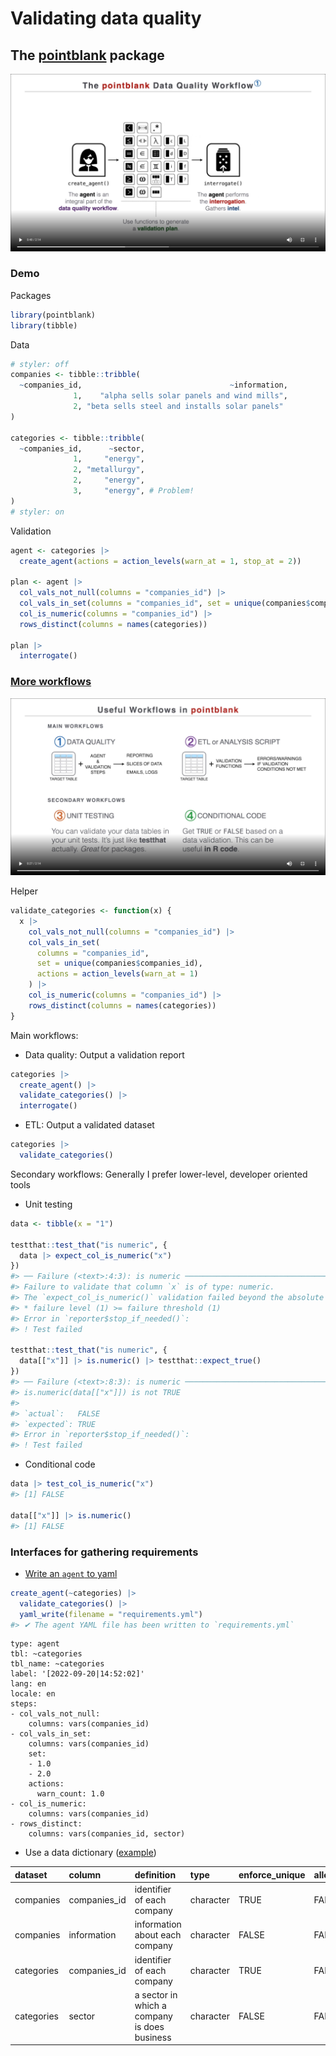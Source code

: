
# Validating data quality

## The [pointblank](https://rich-iannone.github.io/pointblank/) package

![](data-validation-workflow.png)

### Demo

Packages

``` r
library(pointblank)
library(tibble)
```

Data

``` r
# styler: off
companies <- tibble::tribble(
  ~companies_id,                                 ~information,
              1,    "alpha sells solar panels and wind mills",
              2, "beta sells steel and installs solar panels"
)

categories <- tibble::tribble(
  ~companies_id,      ~sector,
              1,     "energy",
              2, "metallurgy",
              2,     "energy",
              3,     "energy", # Problem!
)
# styler: on
```

Validation

``` r
agent <- categories |>
  create_agent(actions = action_levels(warn_at = 1, stop_at = 2))

plan <- agent |>
  col_vals_not_null(columns = "companies_id") |>
  col_vals_in_set(columns = "companies_id", set = unique(companies$companies_id)) |>
  col_is_numeric(columns = "companies_id") |>
  rows_distinct(columns = names(categories))

plan |>
  interrogate()
```

### [More workflows](https://rich-iannone.github.io/pointblank/articles/validation_workflows.html)

![](all-workflows.png)

Helper

``` r
validate_categories <- function(x) {
  x |>
    col_vals_not_null(columns = "companies_id") |>
    col_vals_in_set(
      columns = "companies_id", 
      set = unique(companies$companies_id),
      actions = action_levels(warn_at = 1)
    ) |>
    col_is_numeric(columns = "companies_id") |>
    rows_distinct(columns = names(categories))
}
```

Main workflows:

-   Data quality: Output a validation report

``` r
categories |> 
  create_agent() |> 
  validate_categories() |> 
  interrogate()
```

-   ETL: Output a validated dataset

``` r
categories |> 
  validate_categories()
```

Secondary workflows: Generally I prefer lower-level, developer oriented
tools

-   Unit testing

``` r
data <- tibble(x = "1")

testthat::test_that("is numeric", {
  data |> expect_col_is_numeric("x")
})
#> ── Failure (<text>:4:3): is numeric ────────────────────────────────────────────
#> Failure to validate that column `x` is of type: numeric.
#> The `expect_col_is_numeric()` validation failed beyond the absolute threshold level (1).
#> * failure level (1) >= failure threshold (1)
#> Error in `reporter$stop_if_needed()`:
#> ! Test failed

testthat::test_that("is numeric", {
  data[["x"]] |> is.numeric() |> testthat::expect_true()
})
#> ── Failure (<text>:8:3): is numeric ────────────────────────────────────────────
#> is.numeric(data[["x"]]) is not TRUE
#> 
#> `actual`:   FALSE
#> `expected`: TRUE
#> Error in `reporter$stop_if_needed()`:
#> ! Test failed
```

-   Conditional code

``` r
data |> test_col_is_numeric("x")
#> [1] FALSE

data[["x"]] |> is.numeric()
#> [1] FALSE
```

### Interfaces for gathering requirements

-   [Write an `agent` to
    yaml](https://rich-iannone.github.io/pointblank/reference/yaml_write.html#writing-an-agent-object-to-a-yaml-file)

``` r
create_agent(~categories) |> 
  validate_categories() |> 
  yaml_write(filename = "requirements.yml")
#> ✔ The agent YAML file has been written to `requirements.yml`
```

    type: agent
    tbl: ~categories
    tbl_name: ~categories
    label: '[2022-09-20|14:52:02]'
    lang: en
    locale: en
    steps:
    - col_vals_not_null:
        columns: vars(companies_id)
    - col_vals_in_set:
        columns: vars(companies_id)
        set:
        - 1.0
        - 2.0
        actions:
          warn_count: 1.0
    - col_is_numeric:
        columns: vars(companies_id)
    - rows_distinct:
        columns: vars(companies_id, sector)

-   Use a data dictionary
    ([example](https://docs.google.com/spreadsheets/d/1WWuwgZXFg2EfnfwBB6oR4JNhykYmRq8kmEoIVsYhafA/edit#gid=1425673786))

| dataset    | column       | definition                                   | type      | enforce_unique | allow_missing |
|:-----------|:-------------|:---------------------------------------------|:----------|:---------------|:--------------|
| companies  | companies_id | identifier of each company                   | character | TRUE           | FALSE         |
| companies  | information  | information about each company               | character | FALSE          | FALSE         |
| categories | companies_id | identifier of each company                   | character | TRUE           | FALSE         |
| categories | sector       | a sector in which a company is does business | character | FALSE          | FALSE         |
